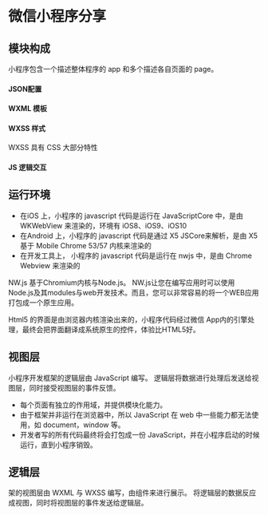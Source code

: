 微信小程序分享
=============

## 模块构成

小程序包含一个描述整体程序的 app 和多个描述各自页面的 page。

#### JSON配置
#### WXML 模板
#### WXSS 样式
WXSS 具有 CSS 大部分特性
#### JS 逻辑交互

## 运行环境

* 在iOS 上，小程序的 javascript 代码是运行在 JavaScriptCore 中，是由 WKWebView 来渲染的，环境有 iOS8、iOS9、iOS10
* 在Android 上，小程序的 javascript 代码是通过 X5 JSCore来解析，是由 X5 基于 Mobile Chrome 53/57 内核来渲染的
* 在开发工具上， 小程序的 javascript 代码是运行在 nwjs 中，是由 Chrome Webview 来渲染的

NW.js 基于Chromium内核与Node.js。
NW.js让您在编写应用时可以使用Node.js及其modules与web开发技术。而且，您可以非常容易的将一个WEB应用打包成一个原生应用。

Html5 的界面是由浏览器内核渲染出来的，小程序代码经过微信 App内的引擎处理，最终会把界面翻译成系统原生的控件，体验比HTML5好。

## 视图层
小程序开发框架的逻辑层由 JavaScript 编写。
逻辑层将数据进行处理后发送给视图层，同时接受视图层的事件反馈。

* 每个页面有独立的作用域，并提供模块化能力。
* 由于框架并非运行在浏览器中，所以 JavaScript 在 web 中一些能力都无法使用，如 document，window 等。
* 开发者写的所有代码最终将会打包成一份 JavaScript，并在小程序启动的时候运行，直到小程序销毁。

## 逻辑层

架的视图层由 WXML 与 WXSS 编写，由组件来进行展示。
将逻辑层的数据反应成视图，同时将视图层的事件发送给逻辑层。

